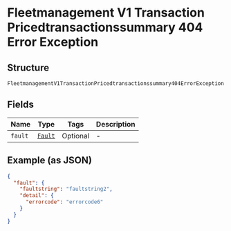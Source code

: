 
# Fleetmanagement V1 Transaction Pricedtransactionssummary 404 Error Exception

## Structure

`FleetmanagementV1TransactionPricedtransactionssummary404ErrorException`

## Fields

| Name | Type | Tags | Description |
|  --- | --- | --- | --- |
| `fault` | [`Fault`](../../doc/models/fault.md) | Optional | - |

## Example (as JSON)

```json
{
  "fault": {
    "faultstring": "faultstring2",
    "detail": {
      "errorcode": "errorcode6"
    }
  }
}
```

